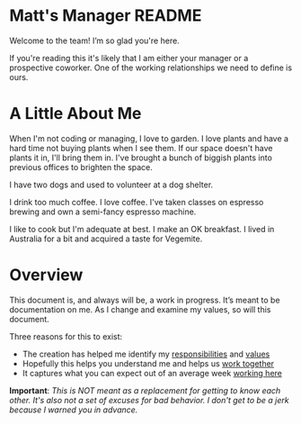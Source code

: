 # Matt's Manager README
Welcome to the team! I’m so glad you're here.

If you're reading this it's likely that I am either your manager or a prospective coworker. One of the working relationships we need to define is ours.

# A Little About Me

When I'm not coding or managing, I love to garden. I love plants and have a hard time not buying plants when I see them. If our space doesn't have plants it in, I'll bring them in. I've brought a bunch of biggish plants into previous offices to brighten the space.

I have two dogs and used to volunteer at a dog shelter.

I drink too much coffee. I love coffee. I've taken classes on espresso brewing and own a semi-fancy espresso machine.

I like to cook but I'm adequate at best. I make an OK breakfast. I lived in Australia for a bit and acquired a taste for Vegemite.

# Overview
This document is, and always will be, a work in progress. It’s meant to be documentation on me. As I change and examine my values, so will this document.

Three reasons for this to exist:
 - The creation has helped me identify my [responsibilities](./responsibilities.md) and [values](./values.md)
 - Hopefully this helps you understand me and helps us [work together](./together.md)
 - It captures what you can expect out of an average week [working here](./working.md)

**Important**: *This is NOT meant as a replacement for getting to know each other. It's also not a set of excuses for bad behavior. I don't get to be a jerk because I warned you in advance.*
